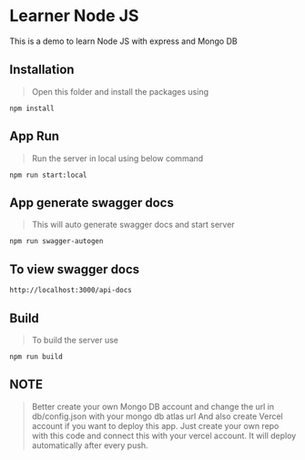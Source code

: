 # Learner Node JS

This is a demo to learn Node JS with express and Mongo DB

## Installation

> Open this folder and install the packages using
```
npm install
```

## App Run

> Run the server in local using below command
```
npm run start:local
```

## App generate swagger docs

> This will auto generate swagger docs and start server
```
npm run swagger-autogen
```

## To view swagger docs

```
http://localhost:3000/api-docs
```

## Build

> To build the server use
```
npm run build
```
## NOTE
> Better create your own Mongo DB account and change the url in db/config.json with your mongo db atlas url
> And also create Vercel account if you want to deploy this app. Just create your own repo with this code and connect this with your vercel account. It will deploy automatically after every push.
